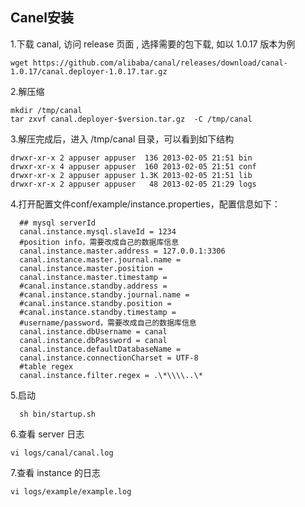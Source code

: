 ## Canel安装
  
1.下载 canal, 访问 release 页面 , 选择需要的包下载, 如以 1.0.17 版本为例

    wget https://github.com/alibaba/canal/releases/download/canal-1.0.17/canal.deployer-1.0.17.tar.gz

2.解压缩

    mkdir /tmp/canal
    tar zxvf canal.deployer-$version.tar.gz  -C /tmp/canal
    
3.解压完成后，进入 /tmp/canal 目录，可以看到如下结构

    drwxr-xr-x 2 appuser appuser  136 2013-02-05 21:51 bin
    drwxr-xr-x 4 appuser appuser  160 2013-02-05 21:51 conf
    drwxr-xr-x 2 appuser appuser 1.3K 2013-02-05 21:51 lib
    drwxr-xr-x 2 appuser appuser   48 2013-02-05 21:29 logs
    
4.打开配置文件conf/example/instance.properties，配置信息如下：
      
      ## mysql serverId
      canal.instance.mysql.slaveId = 1234
      #position info，需要改成自己的数据库信息
      canal.instance.master.address = 127.0.0.1:3306 
      canal.instance.master.journal.name = 
      canal.instance.master.position = 
      canal.instance.master.timestamp = 
      #canal.instance.standby.address = 
      #canal.instance.standby.journal.name =
      #canal.instance.standby.position = 
      #canal.instance.standby.timestamp = 
      #username/password，需要改成自己的数据库信息
      canal.instance.dbUsername = canal  
      canal.instance.dbPassword = canal
      canal.instance.defaultDatabaseName =
      canal.instance.connectionCharset = UTF-8
      #table regex
      canal.instance.filter.regex = .\*\\\\..\*
      
5.启动

      sh bin/startup.sh
      
6.查看 server 日志

    vi logs/canal/canal.log 
    
7.查看 instance 的日志

    vi logs/example/example.log